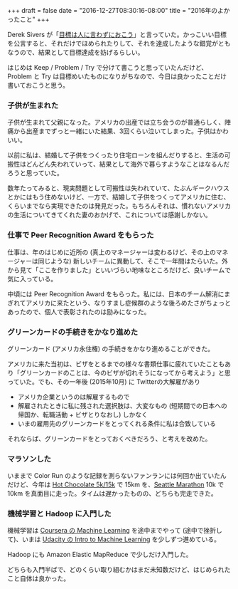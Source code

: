 +++
draft = false
date = "2016-12-27T08:30:16-08:00"
title = "2016年のよかったこと"
+++

Derek Sivers が「[目標は人に言わずにおこう](https://www.ted.com/talks/derek_sivers_keep_your_goals_to_yourself?language=ja)」と言っていた。かっこいい目標を公言すると、それだけでほめられたりして、それを達成したような錯覚がともなうので、結果として目標達成を妨げるらしい。

はじめは Keep / Problem / Try で分けて書こうと思っていたんだけど、Problem と Try は目標めいたものになりがちなので、今日は良かったことだけ書いておこうと思う。

### 子供が生まれた

子供が生まれて父親になった。アメリカの出産では立ち会うのが普通らしく、陣痛から出産までずっと一緒にいた結果、3回くらい泣いてしまった。子供はかわいい。

以前に私は、結婚して子供をつくったり住宅ローンを組んだりすると、生活の可搬性はどんどん失われていって、結果として海外で暮らすようなことはなるんだろうと思っていた。

数年たってみると、現実問題として可搬性は失われていて、たぶんギークハウスとかにはもう住めないけど、一方で、結婚して子供をつくってアメリカに住む、くらいまでなら実現できたのは発見だった。もちろんそれは、慣れないアメリカの生活についてきてくれた妻のおかげで、これについては感謝しかない。

### 仕事で Peer Recognition Award をもらった

仕事は、年のはじめに近所の (真上のマネージャーは変わるけど、その上のマネージャーは同じような) 新しいチームに異動して、そこで一年間はたらいた。外から見て「ここを作りました」といいづらい地味なところだけど、良いチームで気に入っている。

中頃には Peer Recognition Award をもらった。私には、日本のチーム解消にまぎれてアメリカに来たという、なりすまし症候群のような後ろめたさがちょっとあったので、個人で表彰されたのは励みになった。

### グリーンカードの手続きをかなり進めた

グリーンカード (アメリカ永住権) の手続きをかなり進めることができた。

アメリカに来た当初は、ビザをとるまでの様々な書類仕事に疲れていたこともあり「グリーンカードのことは、今のビザが切れそうになってから考えよう」と思っていた。でも、その一年後 (2015年10月) に Twitterの大解雇があり

- アメリカ企業というのは解雇するもので
- 解雇されたときに私に残された選択肢は、大変なもの (短期間での日本への帰国か、転職活動 + ビザとりなおし) しかなく
- いまの雇用先のグリーンカードをとってくれる条件に私は合致している

それならば、グリーンカードをとっておくべきだろう、と考えを改めた。

### マラソンした

いままで Color Run のような記録を測らないファンランには何回か出ていたんだけど、今年は [Hot Chocolate 5k/15k](https://www.hotchocolate15k.com/seattle/) で 15km を、[Seattle Marathon](http://www.seattlemarathon.org/) 10k で 10km を真面目に走った。タイムは遅かったものの、どちらも完走できた。

### 機械学習と Hadoop に入門した

機械学習は [Coursera の Machine Learning](https://www.coursera.org/learn/machine-learning) を途中までやって (途中で挫折して)、いまは [Udacity の Intro to Machine Learning](https://classroom.udacity.com/courses/ud120) を少しずつ進めている。

Hadoop にも Amazon Elastic MapReduce で少しだけ入門した。

どちらも入門半ばで、どのくらい取り組むかはまだ未知数だけど、はじめられたこと自体は良かった。
